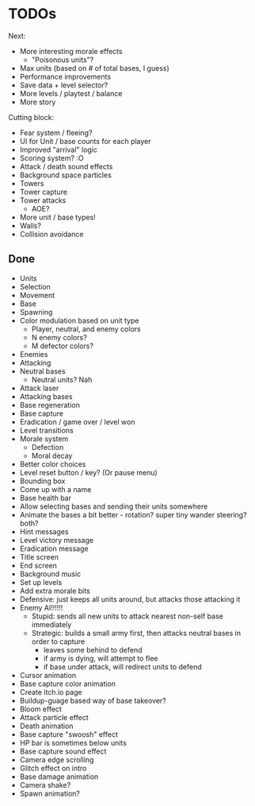 # TODOs

Next:
- More interesting morale effects
  - "Poisonous units"?
- Max units (based on # of total bases, I guess)
- Performance improvements
- Save data + level selector?
- More levels / playtest / balance
- More story

Cutting block:
- Fear system / fleeing?
- UI for Unit / base counts for each player
- Improved "arrival" logic
- Scoring system? :O
- Attack / death sound effects
- Background space particles
- Towers
- Tower capture
- Tower attacks
  - AOE?
- More unit / base types!
- Walls?
- Collision avoidance

## Done

- Units
- Selection
- Movement
- Base
- Spawning
- Color modulation based on unit type
  - Player, neutral, and enemy colors
  - N enemy colors?
  - M defector colors?
- Enemies
- Attacking
- Neutral bases
  - Neutral units? Nah
- Attack laser
- Attacking bases
- Base regeneration
- Base capture
- Eradication / game over / level won
- Level transitions
- Morale system
  - Defection
  - Moral decay
- Better color choices
- Level reset button / key? (Or pause menu)
- Bounding box
- Come up with a name
- Base health bar
- Allow selecting bases and sending their units somewhere
- Animate the bases a bit better - rotation? super tiny wander steering? both?
- Hint messages
- Level victory message
- Eradication message
- Title screen
- End screen
- Background music
- Set up levels
- Add extra morale bits
- Defensive: just keeps all units around, but attacks those attacking it
- Enemy AI!!!!!!
  - Stupid: sends all new units to attack nearest non-self base immediately
  - Strategic: builds a small army first, then attacks neutral bases in order to capture
      - leaves some behind to defend
      - if army is dying, will attempt to flee
      - if base under attack, will redirect units to defend
- Cursor animation
- Base capture color animation
- Create itch.io page
- Buildup-guage based way of base takeover?
- Bloom effect
- Attack particle effect
- Death animation
- Base capture "swoosh" effect
- HP bar is sometimes below units
- Base capture sound effect
- Camera edge scrolling
- Glitch effect on intro
- Base damage animation
- Camera shake?
- Spawn animation?
